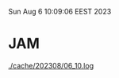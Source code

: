 Sun Aug  6 10:09:06 EEST 2023
# JAM
<a href='./cache/202308/06_10.log'>./cache/202308/06_10.log</a>
